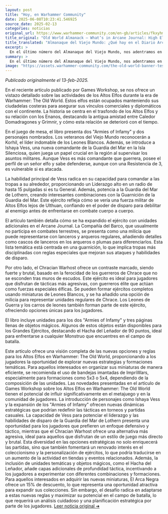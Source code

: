 ```yaml
---
layout: post
title: "Hoy, en Warhammer Community"
date: 2025-06-08T10:23:41.546925
source_date: 2025-02-13
categories: noticias
original_url: https://www.warhammer-community.com/en-gb/articles/fkxyhmsz/old-world-almanack-whats-in-arcane-journal-high-elf-realms/
title_original: "Old World Almanack – What’s in Arcane Journal: High Elf Realms? - Warhammer Community"
title_translated: "Almanaque del Viejo Mundo: ¿Qué hay en el Diario Arcano: Reinos de los Altos Elfos? - Comunidad Warhammer"
excerpt: >
  En el último número del Almanaque del Viejo Mundo, nos adentramos en los Reinos de los Altos Elfos durante la era de Warhammer: El Viejo Mundo. Este artículo revela cómo los Altos Elfos mantienen sus fortalezas costeras para asegurar sus vínculos comerciales y diplomáticos con el continente. Con entrevistas exclusivas al equipo creativo, descubrimos la historia detrás de personajes icónicos como Korhil y nuevos protagonistas como Ishaya Vess, comandante de la Guardia del Mar en la Isla Silenciosa. Además, se exploran las estrategias únicas de las fuerzas élficas, destacando su poder de disparo y su capacidad para adaptarse a desafíos específicos en el campo de batalla. ¡No te pierdas esta fascinante inmersión en el mundo de los Altos Elfos!
summary: >
  En el último número del Almanaque del Viejo Mundo, nos adentramos en los Reinos de los Altos Elfos durante la era de Warhammer: El Viejo Mundo. Este artículo revela cómo los Altos Elfos mantienen sus fortalezas costeras para asegurar sus vínculos comerciales y diplomáticos con el continente. Con entrevistas exclusivas al equipo creativo, descubrimos la historia detrás de personajes icónicos como Korhil y nuevos protagonistas como Ishaya Vess, comandante de la Guardia del Mar en la Isla Silenciosa. Además, se exploran las estrategias únicas de las fuerzas élficas, destacando su poder de disparo y su capacidad para adaptarse a desafíos específicos en el campo de batalla. ¡No te pierdas esta fascinante inmersión en el mundo de los Altos Elfos!
image: "https://assets.warhammer-community.com/the-old-world-banner-test.jpg"
---
```


*Publicado originalmente el 13-feb-2025.*

En el reciente artículo publicado por Games Workshop, se nos ofrece un vistazo detallado sobre las actividades de los Altos Elfos durante la era de Warhammer: The Old World. Estos elfos están ocupados manteniendo sus ciudadelas costeras para asegurar sus vínculos comerciales y diplomáticos con el continente. La historia se centra en el trasfondo de los Altos Elfos y su relación con los Enanos, destacando la antigua amistad entre Caledor Domadragones y Grimnir, y cómo esta relación se deterioró con el tiempo.

En el juego de mesa, el libro presenta dos "Armies of Infamy" y dos personajes nombrados. Los veteranos del Viejo Mundo reconocerán a Korhil, el líder indomable de los Leones Blancos. Además, se introduce a Ishaya Vess, una nueva comandante de la Guardia del Mar en la Isla Silenciosa, quien juega un papel crucial en la región al supervisar los asuntos militares. Aunque Vess es más comandante que guerrera, posee el perfil de un señor elfo y sabe defenderse, aunque con una Resistencia de 3, es vulnerable si es atacada.

La habilidad principal de Vess radica en su capacidad para comandar a las tropas a su alrededor, proporcionando un Liderazgo alto en un radio de hasta 15 pulgadas si es tu General. Además, potencia a la Guardia del Mar de Lothern, creando interesantes combinaciones con la Guarnición de la Guardia del Mar. Este ejército refleja cómo se vería una fuerza militar de Altos Elfos lejos de Ulthuan, confiando en el poder de disparo para debilitar al enemigo antes de enfrentarse en combate cuerpo a cuerpo.

El artículo también detalla cómo se ha expandido el ejército con unidades adicionales en el Arcane Journal. La Compañía del Barco, que usualmente no participa en combates terrestres, se presenta como una milicia que puede representarse con lanceros y arqueros regulares, añadiendo detalles como cascos de lanceros en los arqueros o plumas para diferenciarlos. Esta lista temática está centrada en una guarnición, lo que implica tropas más disciplinadas con reglas especiales que mejoran sus ataques y habilidades de disparo.

Por otro lado, el Chracian Warhost ofrece un contraste marcado, siendo fuerte y brutal, basado en la ferocidad de los guerreros de Chrace que no se esconden tras muros de escudos. Este ejército es ideal para jugadores que disfrutan de tácticas más agresivas, con guerreros élite que actúan como fuerzas especiales élficas. Se pueden formar ejércitos completos usando miniaturas de Leones Blancos, y se ha añadido una opción de milicia para representar unidades regulares de Chrace. Los Leones de Guerra y los carros de leones también forman parte de este ejército, ofreciendo opciones únicas para los jugadores.

El libro incluye unidades para los dos "Armies of Infamy" y tres páginas llenas de objetos mágicos. Algunos de estos objetos están disponibles para los Grandes Ejércitos, destacando el Hacha del Leñador de 90 puntos, ideal para enfrentarse a cualquier Monstruo que encuentres en el campo de batalla.

Este artículo ofrece una visión completa de las nuevas opciones y reglas para los Altos Elfos en Warhammer: The Old World, proporcionando a los jugadores la oportunidad de explorar nuevas estrategias y formaciones temáticas. Para aquellos interesados en organizar sus miniaturas de manera eficiente, se recomienda el uso de bandejas imantadas de ImpriWars, especialmente para formaciones como 5x3 o 5x4, dependiendo de la composición de las unidades.
Las novedades presentadas en el artículo de Games Workshop sobre los Altos Elfos en Warhammer: The Old World tienen el potencial de influir significativamente en el metajuego y en la comunidad de jugadores. La introducción de personajes como Ishaya Vess y la expansión de los "Armies of Infamy" ofrecen nuevas dinámicas estratégicas que podrían redefinir las tácticas en torneos y partidas casuales. La capacidad de Vess para potenciar el liderazgo y las habilidades de disparo de la Guardia del Mar de Lothern presenta una oportunidad para los jugadores que prefieren un enfoque defensivo y táctico, mientras que el Chracian Warhost ofrece una alternativa más agresiva, ideal para aquellos que disfrutan de un estilo de juego más directo y brutal. Esta diversidad en las opciones estratégicas no solo enriquecerá las partidas, sino que también fomentará un renovado interés en el coleccionismo y la personalización de ejércitos, lo que podría traducirse en un aumento de la actividad en tiendas y eventos relacionados. Además, la inclusión de unidades temáticas y objetos mágicos, como el Hacha del Leñador, añade capas adicionales de profundidad táctica, incentivando a los jugadores a experimentar con diferentes combinaciones y formaciones. Para aquellos interesados en adquirir las nuevas miniaturas, El Arca Negra ofrece un 15% de descuento, lo que representa una oportunidad atractiva para expandir sus colecciones. Sin embargo, el desafío radica en adaptarse a estas nuevas reglas y maximizar su potencial en el campo de batalla, lo que requerirá un análisis cuidadoso y una planificación estratégica por parte de los jugadores.
[Leer noticia original ➜](https://www.warhammer-community.com/en-gb/articles/fkxyhmsz/old-world-almanack-whats-in-arcane-journal-high-elf-realms/)
